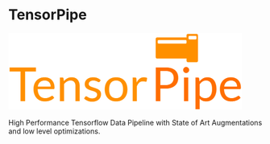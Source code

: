 # TensorPipe
![alt text](logo.png)


High Performance Tensorflow Data Pipeline with State of Art Augmentations and low level optimizations.
